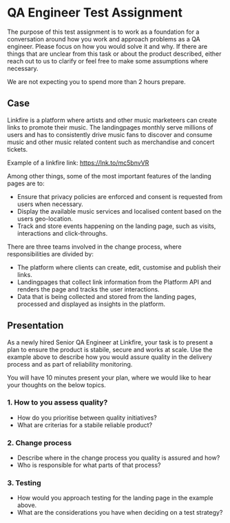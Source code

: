 # QA Engineer Test Assignment

The purpose of this test assignment is to work as a foundation for a conversation around how you work and approach problems as a QA engineer. Please focus on how you would solve it and why. If there are things that are unclear from this task or about the product described, either reach out to us to clarify or feel free to make some assumptions where necessary.

We are not expecting you to spend more than 2 hours prepare.

## Case
Linkfire is a platform where artists and other music marketeers can create links to promote their music. The landingpages monthly serve millions of users and has to consistently drive music fans to discover and consume music and other music related content such as merchandise and concert tickets.

Example of a linkfire link:
https://lnk.to/mc5bnvVR

Among other things, some of the most important features of the landing pages are to:
- Ensure that privacy policies are enforced and consent is requested from users when necessary.
- Display the available music services and localised content based on the users geo-location. 
- Track and store events happening on the landing page, such as visits, interactions and click-throughs.

There are three teams involved in the change process, where responsibilities are divided by:
- The platform where clients can create, edit, customise and publish their links.
- Landingpages that collect link information from the Platform API and renders the page and tracks the user interactions.
- Data that is being collected and stored from the landing pages, processed and displayed as insights in the platform.

## Presentation
As a newly hired Senior QA Engineer at Linkfire, your task is to present a plan to ensure the product is stabile, secure and works at scale. Use the example above to describe how you would assure quality in the delivery process and as part of reliability monitoring.

You will have 10 minutes present your plan, where we would like to hear your thoughts on the below topics.

### 1. How to you assess quality?
- How do you prioritise between quality initiatives?
- What are criterias for a stabile reliable product?

### 2. Change process
- Describe where in the change process you quality is assured and how?
- Who is responsible for what parts of that process?

### 3. Testing 
- How would you approach testing for the landing page in the example above. 
- What are the considerations you have when deciding on a test strategy?

